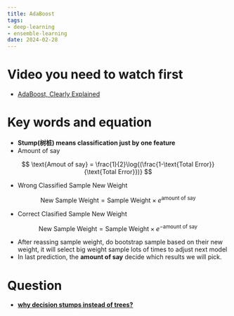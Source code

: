 ```yaml
---
title: AdaBoost
tags:
- deep-learning
- ensemble-learning
date: 2024-02-28
---
```


# Video you need to watch first

* [AdaBoost, Clearly Explained](https://www.youtube.com/watch?v=LsK-xG1cLYA)

# Key words and equation

- **Stump(树桩) means classification just by one feature**
- Amount of say

$$
\text{Amout of say} = \frac{1}{2}\log{(\frac{1-\text{Total Error}}{\text{Total Error}})}
$$

- Wrong Classified Sample New Weight

$$
\text{New Sample Weight} = \text{Sample Weight}\times e^{\text{amount of say}}
$$

- Correct Clasified Sample New Weight

$$
\text{New Sample Weight} = \text{Sample Weight}\times e^{-\text{amount of say}}
$$

- After reassing sample weight, do bootstrap sample based on their new weight, it will select big weight sample lots of times to adjust next model
- In last prediction, the **amount of say** decide which results we will pick.

# Question

- **[why decision stumps instead of trees?](https://stats.stackexchange.com/questions/520667/adaboost-why-decision-stumps-instead-of-trees)**